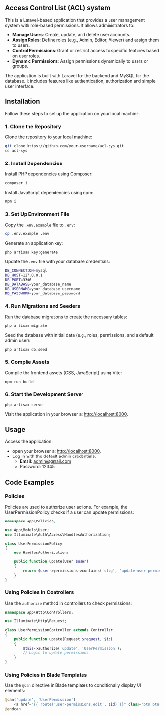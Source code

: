 ## Access Control List (ACL) system

This is a Laravel-based application that provides a user management system with role-based permissions. It allows administrators to:

-   **Manage Users**: Create, update, and delete user accounts.
-   **Assign Roles**: Define roles (e.g., Admin, Editor, Viewer) and assign them to users.
-   **Control Permissions**: Grant or restrict access to specific features based on user roles.
-   **Dynamic Permissions**: Assign permissions dynamically to users or groups.

The application is built with Laravel for the backend and MySQL for the database. It includes features like authentication, authorization and simple user interface.

## Installation

Follow these steps to set up the application on your local machine.

### 1. Clone the Repository

Clone the repository to your local machine:

```bash
git clone https://github.com/your-username/acl-sys.git
cd acl-sys
```

### 2. Install Dependencies

Install PHP dependencies using Composer:

```bash
composer i
```

Install JavaScript dependencies using npm:

```bash
npm i
```

### 3. Set Up Environment File

Copy the `.env.example` file to `.env`:

```bash
cp .env.example .env
```

Generate an application key:

```bash
php artisan key:generate
```

Update the `.env` file with your database credentials:

```bash
DB_CONNECTION=mysql
DB_HOST=127.0.0.1
DB_PORT=3306
DB_DATABASE=your_database_name
DB_USERNAME=your_database_username
DB_PASSWORD=your_database_password
```

### 4. Run Migrations and Seeders

Run the database migrations to create the necessary tables:

```bash
php artisan migrate
```

Seed the database with initial data (e.g., roles, permissions, and a default admin user):

```bash
php artisan db:seed
```

### 5. Complie Assets

Compile the frontend assets (CSS, JavaScript) using Vite:

```bash
npm run build
```

### 6. Start the Development Server

```bash
php artisan serve
```

Visit the application in your browser at [http://localhost:8000](http://localhost:8000).

## Usage

Access the application:

-   open your browser at [http://localhost:8000](http://localhost:8000).
-   Log in with the default admin credentials:
    -   **Email**: admin@gmail.com
    -   Password: 12345

## Code Examples

### Policies

Policies are used to authorize user actions. For example, the UserPermissionPolicy checks if a user can update permissions:

```php
namespace App\Policies;

use App\Models\User;
use Illuminate\Auth\Access\HandlesAuthorization;

class UserPermissionPolicy
{
    use HandlesAuthorization;

    public function update(User $user)
    {
        return $user->permissions->contains('slug', 'update-user-permissions');
    }
}
```

### Using Policies in Controllers

Use the `authorize` method in controllers to check permissions:

```php
namespace App\Http\Controllers;

use Illuminate\Http\Request;

class UserPermissionController extends Controller
{
    public function update(Request $request, $id)
    {
        $this->authorize('update', 'UserPermission');
        // Logic to update permissions
    }
}
```

### Using Policies in Blade Templates

Use the `@can` directive in Blade templates to conditionally display UI elements:

```php
@can('update', 'UserPermission')
    <a href="{{ route('user-permissions.edit', $id) }}" class="btn btn-warning">Edit Permissions</a>
@endcan
```
